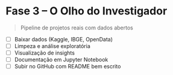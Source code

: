 # Fase 3 – O Olho do Investigador 

> Pipeline de projetos reais com dados abertos

- [ ] Baixar dados (Kaggle, IBGE, OpenData)
- [ ] Limpeza e análise exploratória
- [ ] Visualização de insights
- [ ] Documentação em Jupyter Notebook
- [ ] Subir no GitHub com README bem escrito
